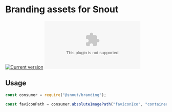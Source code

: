 # Branding assets for Snout

[![Current version][badge-version-image]][badge-version-link] [![Download][badge-download-image]][badge-download-link]

[badge-version-image]: https://img.shields.io/npm/v/@snout/branding?label=%40snout%2Fbranding&logo=npm&style=for-the-badge
[badge-version-link]: https://npmjs.com/package/@snout/branding
[badge-download-image]: https://img.shields.io/github/downloads/snout-router/branding/latest/snout.branding.zip?sort=semver&style=for-the-badge&color=%2345cc11
[badge-download-link]: https://github.com/snout-router/branding/releases/latest/download/snout.branding.zip

## Usage

```js
const consumer = require("@snout/branding");

const faviconPath = consumer.absoluteImagePath("faviconIco", "container");
```
